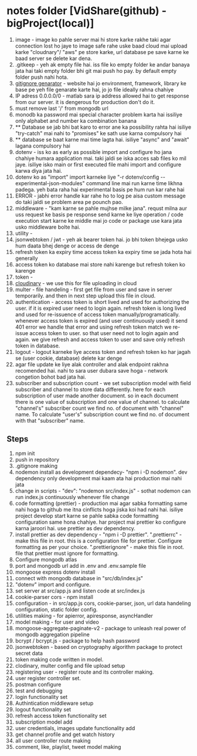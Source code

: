 # notes folder [VidShare(github) - bigProject(local)]

1. image - image ko pahle server mai hi store karke rakhe taki agar connection lost ho jaye to image safe rahe uske baad cloud mai upload karke "cloudnary"/ "aws" pe store karke, url database pe save karne ke baad server se delete kar dena.
2. .gitkeep - yeh ak empty file hai. iss file ko empty folder ke andar banaya jata hai taki empty folder bhi git mai push ho pay. by default empty folder push nahi hota.
3. [gitignore genarator](https://mrkandreev.name/snippets/gitignore-generator/) - website hai jo environment, framework, library ke base pe yeh file genarate karte hai, jo jo file ideally rahna chahiye
4. IP adress 0.0.0.0/0 - matlab sara ip address allowed hai to get response from our server. it is dengerous for production don't do it.
5. must remove last '/' from mongodb url
6. monodb ka password mai special character problem karta hai issiliye only alphabet and number ka combination banana
7. \*\* Database se jab bhi bat karo to error ane ka possibility rahta hai isiliye "try-catch" mai nahi to "promises" ke sath use karna compulsory hai
8. \*\* database se baat karne mai time lagta hai. isiliye "async" and "await" lagana compulsory hai
9. dotenv - iss ko as early as possible import and configure ho jana chahiye humara application mai. taki jaldi se iska acces sab files ko mil jaye. isiliye isko main or first executed file mahi import and configure karwa diya jata hai.
10. dotenv ko as "import" import karneke liye "-r dotenv/config --experimental-json-modules" command line mai run karne time likhna padega. yeh bata raha hai experimental basis pe hum run kar rahe hai
11. ERROR - jabhi error handle kar rahe ho to log pe aisa custom message do taki jaldi se problem area pe pounch pao.
12. middleware - "kam karne se pahle mujhse milke jana". requst milna aur uss request ke basis pe response send karne ke liye operation / code execution start karne ke middle mai jo code or package use kara jata usko middleware bolte hai.
13. utility -
14. jsonwebtoken / jwt - yeh ak bearer token hai. jo bhi token bhejega usko hum daata bhej denge or access de denge
15. refresh token ka expiry time access token ka expiry time se jada hota hai generally
16. access token ko database mai store nahi karenge but refresh token ko karenge
17. token -
18. [cloudinary](https://cloudinary.com/) - we use this for file uploading in cloud
19. multer - file handeling - first get file from user and save in server temporarily. and then in next step upload this file in cloud.
20. authentication - access token is short lived and used for authorizing the user. if it is expired user need to login again. refresh token is long lived and used for re-issuence of access token manually/programatically. whenever access token is expired (and user continuously used) it send 401 error we handle that error and using refresh token match we re-issue access token to user. so that user need not to login again and again. we give refresh and access token to user and save only refresh token in database.
21. logout - logout karneke liye access token and refresh token ko har jagah se (user cookie, database) delete kar denge
22. agar file update ke liye alak controller and alak endpoint rakhna recomended hai. nahi to sara user dubara save hoga - network congetion bohot bad jata hai.
23. subscriber and subscription count - we set subscription model with field subscriber and channel to store data differently. here for each subscription of user made another document. so in each document there is one value of subscription and one value of channel. to calculate "channel's" subscriber count we find no. of document with "channel" name. To calculate "user's" subscription count we find no. of document with that "subscriber" name.

## Steps

1. npm init
2. push in repository
3. .gitignore making
4. nodemon install as development dependecy- "npm i -D nodemon". dev dependency only development mai kaam ata hai production mai nahi jata
5. change in scripts - "dev": "nodemon src/index.js" - sothat nodemon can run index.js continuously whenever file change
6. code formatting (prettier) - production mai agar sabka formatting same nahi hoga to github me itna cinflicts hoga jiska koi had nahi hai. isiliye project develop start karne se pahle sabka code formatting configuration same hona chahiye. har project mai prettier ko configure karna jaroori hai. use prettier as dev dependency.
7. install prettier as dev dependency - "npm i -D prettier". ".prettierrc" - make this file in root. this is a configuration file for prettier. Configure formatting as per your choice. ".prettierignore" - make this file in root. file that prettier must ignore for formatting.
8. Configure mongodb atlas
9. port and mongodb url add in .env and .env.sample file
10. mongoose express dotenv install
11. connect with mongodb database in "src/db/index.js"
12. "dotenv" import and configure.
13. set server at src/app.js and listen code at src/index.js
14. cookie-parser cors - npm install
15. configuration - in src/app.js cors, cookie-parser, json, url data handeling configuration, static folder config.
16. utilities making - for apierror, apiresponse, asyncHandler
17. model making - for user and video
18. mongoose-aggregate-paginate-v2 - package to unleash real power of mongodb aggregation pipeline
19. bcrypt / bcrypt.js - package to help hash password
20. jsonwebtoken - based on cryptography algorithm package to protect secret data
21. token making code written in model.
22. clodinary, multer config and file upload setup
23. registering user - register route and its controller making.
24. user register controller set.
25. postman configure
26. test and debugging
27. login functionality set
28. Authintication middleware setup
29. logout functionality set
30. refresh access token functionality set
31. subscription model add
32. user credentials, images update functionality add
33. get channel profile and get watch history
34. all user controller route making
35. comment, like, playlist, tweet model making
